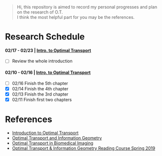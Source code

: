 > Hi, this repository is aimed to record my personal progresses and plan on the research of O.T.\
> I think the most helpful part for you may be the references.

# Research Schedule
#### 02/17 - 02/23 | [Intro. to Optimal Transport](http://www.math.cmu.edu/~mthorpe/OTNotes)
- [ ] Review the whole introduction

#### 02/10 - 02/16 | [Intro. to Optimal Transport](http://www.math.cmu.edu/~mthorpe/OTNotes)
- [ ] 02/16 Finish the 5th chapter
- [x] 02/14 Finish the 4th chapter
- [x] 02/13 Finish the 3rd chapter
- [X] 02/11 Finish first two chapters

# References
- [Introduction to Optimal Transport](http://www.math.cmu.edu/~mthorpe/OTNotes)
- [Optimal Transport and Information Geometry](https://arxiv.org/pdf/1906.00030.pdf)
- [Optimal Transport in Biomedical Imaging](http://imagedatascience.com/transport/tutorials_miccai18.html)
- [Optimal Transport & Information Geometry Reading Course Spring 2019](https://dsweber2.github.io/Optimal-Transport-Information-Geometry/)
